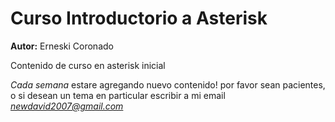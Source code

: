 # Curso Introductorio a Asterisk
**Autor:** Erneski Coronado

Contenido de curso en asterisk inicial

*Cada semana* estare agregando nuevo contenido! por favor sean pacientes, o si desean un tema en particular escribir a mi email
*newdavid2007@gmail.com*
